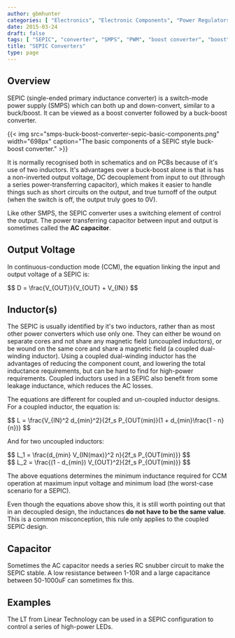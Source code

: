 ```yaml
---
author: gbmhunter
categories: [ "Electronics", "Electronic Components", "Power Regulators" ]
date: 2015-03-24
draft: false
tags: [ "SEPIC", "converter", "SMPS", "PWM", "boost converter", "boost", "schematic", "inductor", "capacitor" ]
title: "SEPIC Converters"
type: page
---
```


## Overview

SEPIC (single-ended primary inductance converter) is a switch-mode power supply (SMPS) which can both up and down-convert, similar to a buck/boost. It can be viewed as a boost converter followed by a buck-boost converter.

{{< img src="smps-buck-boost-converter-sepic-basic-components.png" width="698px" caption="The basic components of a SEPIC style buck-boost converter."  >}}

It is normally recognised both in schematics and on PCBs because of it's use of two inductors. It's advantages over a buck-boost alone is that is has a non-inverted output voltage, DC decouplement from input to out (through a series power-transferring capacitor), which makes it easier to handle things such as short circuits on the output, and true turnoff of the output (when the switch is off, the output truly goes to 0V).

Like other SMPS, the SEPIC converter uses a switching element of control the output. The power transferring capacitor between input and output is sometimes called the **AC capacitor**.

## Output Voltage

In continuous-conduction mode (CCM), the equation linking the input and output voltage of a SEPIC is:

<div>$$ D = \frac{V_{OUT}}{V_{OUT} + V_{IN}} $$</div>

## Inductor(s)

The SEPIC is usually identified by it's two inductors, rather than as most other power converters which use only one. They can either be wound on separate cores and not share any magnetic field (uncoupled inductors), or be wound on the same core and share a magnetic field (a coupled dual-winding inductor). Using a coupled dual-winding inductor has the advantages of reducing the component count, and lowering the total inductance requirements, but can be hard to find for high-power requirements. Coupled inductors used in a SEPIC also benefit from some leakage inductance, which reduces the AC losses.

The equations are different for coupled and un-coupled inductor designs. For a coupled inductor, the equation is:

<div>$$ L = \frac{V_{IN}^2 d_{min}^2}{2f_s P_{OUT(min)}(1 + d_{min}\frac{1 - n}{n})} $$</div>

And for two uncoupled inductors:

<div>$$ L_1 = \frac{d_{min} V_{IN(max)}^2 n}{2f_s P_{OUT(min)}} $$</div>

<div>$$ L_2 = \frac{(1 - d_{min}) V_{OUT}^2}{2f_s P_{OUT(min)}} $$</div>

The above equations determines the minimum inductance required for CCM operation at maximum input voltage and minimum load (the worst-case scenario for a SEPIC).

Even though the equations above show this, it is still worth pointing out that in an decoupled design, the inductances **do not have to be the same value**. This is a common misconception, this rule only applies to the coupled SEPIC design.

## Capacitor

Sometimes the AC capacitor needs a series RC snubber circuit to make the SEPIC stable. A low resistance between 1-10R and a large capacitance between 50-1000uF can sometimes fix this.

## Examples

The LT from Linear Technology can be used in a SEPIC configuration to control a series of high-power LEDs.
